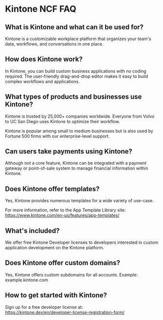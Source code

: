 # Kintone NCF FAQ

## What is Kintone and what can it be used for?
Kintone is a customizable workplace platform that organizes your team's data, workflows, and conversations in one place.

## How does Kintone work?
In Kintone, you can build custom business applications with no coding required. The user-friendly drag-and-drop editor makes it easy to build complex workflows and applications.

## What types of products and businesses use Kintone?
Kintone is trusted by 25,000+ companies worldwide. Everyone from Volvo to UC San Diego uses Kintone to optimize their workflow.

Kintone is popular among small to medium businesses but is also used by Fortune 500 firms with our enterprise-level support.

## Can users take payments using Kintone?
Although not a core feature, Kintone can be integrated with a payment gateway or point-of-sale system to manage financial information within Kintone.

## Does Kintone offer templates?
Yes, Kintone provides numerous templates for a wide variety of use-case.

For more information, refer to the App Template Library site:  
https://www.kintone.com/en-us/features/app-templates/

## What's included?
We offer free Kintone Developer licenses to developers interested in custom application development on the Kintone platform.

## Does Kintone offer custom domains?
Yes, Kintone offers custom subdomains for all accounts.
Example: example.kintone.com

## How to get started with Kintone?
Sign up for a free developer license at:  
https://kintone.dev/en/developer-license-registration-form/